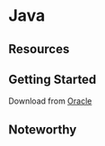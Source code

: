 # Java

## Resources

## Getting Started

Download from [Oracle](https://www.oracle.com/java/technologies/downloads/)

## Noteworthy